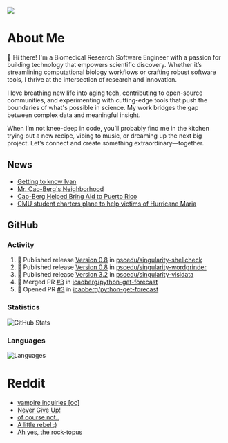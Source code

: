 ![](https://komarev.com/ghpvc/?username=icaoberg)

# About Me
👋 Hi there! I'm a Biomedical Research Software Engineer with a passion for building technology that empowers scientific discovery. Whether it’s streamlining computational biology workflows or crafting robust software tools, I thrive at the intersection of research and innovation.

I love breathing new life into aging tech, contributing to open-source communities, and experimenting with cutting-edge tools that push the boundaries of what's possible in science. My work bridges the gap between complex data and meaningful insight.

When I’m not knee-deep in code, you’ll probably find me in the kitchen trying out a new recipe, vibing to music, or dreaming up the next big project. Let’s connect and create something extraordinary—together.

## News
* [Getting to know Ivan](https://www.psc.edu/ivan-inside-psc-spotlight-2/)
* [Mr. Cao-Berg's Neighborhood](https://www.cmu.edu/engage/about-us/news/alumni/profile-cao-berg.html)
* [Cao-Berg Helped Bring Aid to Puerto Rico](https://www.cmu.edu/piper/news/archives/2018/february/ivan-cao-berg.html)
* [CMU student charters plane to help victims of Hurricane Maria](http://thetartan.org/2017/10/30/news/puerto-rico-aid)

## GitHub
### Activity
<!--START_SECTION:activity-->
1. 🚀 Published release [Version 0.8](https://github.com/pscedu/singularity-shellcheck/releases/tag/v0.8) in [pscedu/singularity-shellcheck](https://github.com/pscedu/singularity-shellcheck)
2. 🚀 Published release [Version 0.8](https://github.com/pscedu/singularity-wordgrinder/releases/tag/v0.8) in [pscedu/singularity-wordgrinder](https://github.com/pscedu/singularity-wordgrinder)
3. 🚀 Published release [Version 3.2](https://github.com/pscedu/singularity-visidata/releases/tag/v3.2) in [pscedu/singularity-visidata](https://github.com/pscedu/singularity-visidata)
4. 🎉 Merged PR [#3](https://github.com/icaoberg/python-get-forecast/pull/3) in [icaoberg/python-get-forecast](https://github.com/icaoberg/python-get-forecast)
5. 💪 Opened PR [#3](https://github.com/icaoberg/python-get-forecast/pull/3) in [icaoberg/python-get-forecast](https://github.com/icaoberg/python-get-forecast)
<!--END_SECTION:activity-->

### Statistics
![GitHub Stats](https://github-readme-stats.vercel.app/api?username=icaoberg&count_private=true&show_icons=true)

### Languages
![Languages](https://github-readme-stats.vercel.app/api/top-langs/?username=icaoberg&show_icons=true&langs_count=10&hide=HTML,C,CSS,M)

# Reddit
<!-- BLOG-POST-LIST:START -->
- [vampire inquiries [oc]](https://www.reddit.com/r/u_icaoberg/comments/1705gy9/vampire_inquiries_oc/)
- [Never Give Up!](https://www.reddit.com/r/u_icaoberg/comments/13mcab5/never_give_up/)
- [of course not..](https://www.reddit.com/r/u_icaoberg/comments/13mc9h5/of_course_not/)
- [A little rebel :&rpar;](https://www.reddit.com/r/u_icaoberg/comments/13mc6yc/a_little_rebel/)
- [Ah yes, the rock-topus](https://www.reddit.com/r/u_icaoberg/comments/13mc4xk/ah_yes_the_rocktopus/)
<!-- BLOG-POST-LIST:END -->

